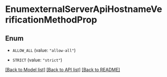 # EnumexternalServerApiHostnameVerificationMethodProp

## Enum


* `ALLOW_ALL` (value: `"allow-all"`)

* `STRICT` (value: `"strict"`)


[[Back to Model list]](../README.md#documentation-for-models) [[Back to API list]](../README.md#documentation-for-api-endpoints) [[Back to README]](../README.md)


